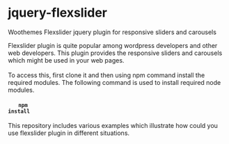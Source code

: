# jquery-flexslider
Woothemes Flexslider jquery plugin for responsive sliders and carousels

Flexslider plugin is quite popular among wordpress developers and other web developers. This plugin provides the responsive sliders and carousels which might be used in your web pages.<br /><br />To access this, first clone it and then using npm command install the required modules. The following command is used to install required node modules.<br /><br />
&nbsp;&nbsp;&nbsp;&nbsp;&nbsp;&nbsp;<code><strong>npm install</strong></code><br /><br />This repository includes various examples which illustrate how could you use flexslider plugin in different situations.
